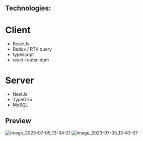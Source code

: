## Technologies:

# Client
- ReactJs
- Redux / RTK query
- typescript
- react-router-dom

# Server
- NestJs
- TypeOrm
- MySQL


## Preview

![image_2023-07-05_13-34-21](https://github.com/KostiaTrepyk/Chat/assets/137499840/1eebeafb-a93c-4bcf-8f4d-ffd4c7ce5d25)
![image_2023-07-05_13-43-07](https://github.com/KostiaTrepyk/Chat/assets/137499840/83c39a58-17f0-43ef-b715-b2e1fb3ede62)
